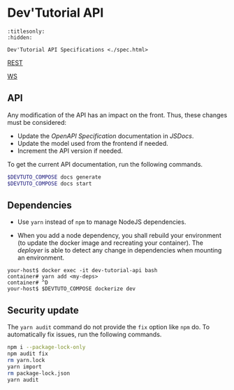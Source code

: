 # Dev'Tutorial API

```{toctree}
:titlesonly:
:hidden:

Dev'Tutorial API Specifications <./spec.html>
```

<a target="_blank" href="./rest-specs.html">REST<a>

<a target="_blank" href="./websocket-specs.html">WS<a>

## API

Any modification of the API has an impact on the front. Thus, these changes must be considered:
* Update the *OpenAPI Specification* documentation in *JSDocs*.
* Update the model used from the frontend if needed.
* Increment the API version if needed.

To get the current API documentation, run the following commands.
```bash
$DEVTUTO_COMPOSE docs generate
$DEVTUTO_COMPOSE docs start
```

## Dependencies

* Use `yarn` instead of `npm` to manage NodeJS dependencies.

* When you add a node dependency, you shall rebuild your environment (to update the docker image and recreating your container). The *deployer* is able to detect any change in dependencies when mounting an environment.

```
your-host$ docker exec -it dev-tutorial-api bash
container# yarn add <my-deps>
container# ^D
your-host$ $DEVTUTO_COMPOSE dockerize dev
```

## Security update

The `yarn audit` command do not provide the `fix` option like `npm` do.
To automatically fix issues, run the following commands.

```bash
npm i --package-lock-only
npm audit fix
rm yarn.lock
yarn import
rm package-lock.json
yarn audit
```
